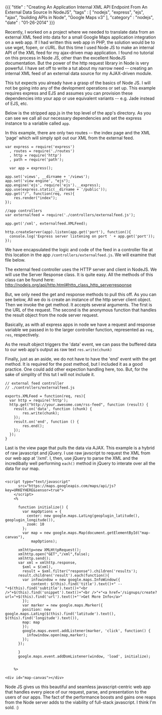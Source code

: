 {{{
    "title"    : "Creating An Application Internal XML API Endpoint From An External Data Source In NodeJS",
    "tags"     : [ "nodejs", "express", "ejs", "ajax", "building APIs in Node", "Google Maps v3" ],
    "category" : "nodejs",
    "date"     : "01-26-2014"
}}}

Recently, I worked on a project where we needed to translate data from an external XML feed into data for a small Google Maps application integration on a web app. If I had written this web app in PHP, the solution would be to use wget, fopen, or cURL. But this time I used Node JS to make an internal API of the XML feed for my ajax-driven map application. I found no tutorial on this process in Node JS, other than the excellent NodeJS documentation. But the power of the http request library in Node is very powerful. I have set off to write a tut about my narrow need -- creating an internal XML feed of an external data source for my AJAX-driven module.

This tut expects you already have a grasp of the basics of Node JS. I will not be going into any of the devlopment operations or set up. This example requires express and EJS and assumes you can provision these dependencies into your app or use equivalent variants -- e.g. Jade instead of EJS, etc.

Below is the stripped app.js in the top level of the app's directory. As you can see we call all our necessary dependencies and set the express instance to a variable called `app`.

In this example, there are only two routes -- the index page and the XML 'page' which will simply spit out our XML from the external feed. 


```
var express = require('express')
  , routes = require('./routes')
  , http = require('http')
  , path = require('path');

  var app = express();
 
app.set('views', __dirname + '/views');
app.set('view engine', "ejs");
app.engine('ejs', require('ejs').__express);
app.use(express.static(__dirname + '/public'));
app.get("/", function(req, res){
    res.render("index");
});

//app controllers
var externalfeed = require('./controllers/externalfeed.js');

app.get('/xml', externalfeed.XMLFeed);
 
http.createServer(app).listen(app.get('port'), function(){
  console.log('Express server listening on port ' + app.get('port'));
}); 
```
We have encapsulated the logic and code of the feed in a controller file at this location in the app `/controllers/externalfeed.js`. We will examine that file below.

The external feed controller uses the HTTP server and client in NodeJS. We will use the Server Response class. It is quite easy. All the methods of this class can be found here: http://nodejs.org/api/http.html#http_class_http_serverresponse

But, we only need the get and response methods to pull this off. As you can see below, All we do is create an instance of the http server client object. Then we invoke the get method. It accepts several arguments. The first is the URL of the request. The second is the anonymous function that handles the result object from the node server request. 

Basically, as with all express apps in node we have a request and response variable we passed in to the larger controller function, represented as `req, res`, respectively.

As the result object triggers the 'data' event, we can pass the buffered data to our web app's output as raw text `res.write(chunk)`

Finally, just as an aside, we do not have to have the 'end' event with the get method. It is required for the post method, but I included it as a good practice. One could add other expection handling here, too. But, for the sake of simplity of this tut I will not include it.

```
// external feed controller
// ./controllers/externalfeed.js

exports.XMLFeed = function(req, res){
  var http = require('http');
  http.get("http://your.awesome.com/rss-feed", function (result) {
    result.on('data', function (chunk) {
        res.write(chunk);
    });
    result.on('end', function () {
        res.end();
    });
  });
}

```

Last is the view page that pulls the data via AJAX. This example is a hybrid of raw javascript and jQuery. I use raw javscript to request the XML from our web app at '/xml'. I, then, use jQuery to parse the XML and the incredibally well performing `each()` method in jQuery to interate over all the data for our map.

```

<script type="text/javascript"
      src="https://maps.googleapis.com/maps/api/js?key=URKEYHERE&sensor=true">
    </script>
    <%

      function initialize() {
        var mapOptions = {
          center: new google.maps.LatLng(geoplugin_latitude(), geoplugin_longitude()),
          zoom: 10
        };
        var map = new google.maps.Map(document.getElementById("map-canvas"),
            mapOptions);

      xmlhttp=new XMLHttpRequest();
      xmlhttp.open("GET","/xml",false);
      xmlhttp.send();
      var xml = xmlhttp.response,
        $xml = $(xml),
        result = $xml.filter("response").children('results');
      result.children('result').each(function(){
        var infowindow = new google.maps.InfoWindow({
            content: $(this).find('title').text()+" -- "+$(this).find('subtitle').text()+"<br />"+$(this).find('snippet').text()+"<br />"+"<a href='/signups/create?url="+$(this).find('url').text()+"'>Get More Info</a>"
        });
        var marker = new google.maps.Marker({
        position: new google.maps.LatLng($(this).find('latitude').text(), $(this).find('longitude').text()),
        map: map
        });
        google.maps.event.addListener(marker, 'click', function() {
          infowindow.open(map,marker);
        });
      });

      }
      google.maps.event.addDomListener(window, 'load', initialize);
      

    %>

<div id="map-canvas"></div>

``` 

Node JS gives us this beautiful and seamless javascript-centric web app that handles every piece of our request, parse, and presentation to the users of our apps. The fact of the performance boosts and gains one reaps from the Node server adds to the viability of full-stack javascript. I think I'm sold. :)


